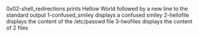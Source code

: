 0x02-shell_redirections prints Hellow World followed by a new line to the standard output
1-confused_smiley displays a confused smiley
2-hellofile displays the content of the /etc/passwd file
3-twofiles displays the content of 2 files
